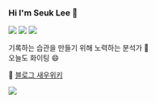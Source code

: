### Hi I'm Seuk Lee 👋

<img src="https://img.shields.io/badge/Python-3776AB?style=flat-square&logo=Python&logoColor=white"/></a>
<img src="https://img.shields.io/badge/TensorFlow-FF6F00?style=flat-square&logo=TensorFlow&logoColor=white"/></a>
<img src="https://img.shields.io/badge/R-276DC3?style=flat-square&logo=R&logoColor=white"/></a>

기록하는 습관을 만들기 위해 노력하는 분석가 🤔<br>
오늘도 화이팅 😄<br>

💬 [블로그 새우위키](https://dyddl1993.tistory.com/notice/5)


<!--
**saeu5407/saeu5407** is a ✨ _special_ ✨ repository because its `README.md` (this file) appears on your GitHub profile.

Here are some ideas to get you started:

- 🔭 I’m currently working on ...
- 🌱 I’m currently learning ...
- 👯 I’m looking to collaborate on ...
- 🤔 I’m looking for help with ...
- 💬 Ask me about ...
- 📫 How to reach me: ...
- 😄 Pronouns: ...
- ⚡ Fun fact: ...
-->

<a href="https://github.com/devxb/gitanimals">
  <img src="https://render.gitanimals.org/farms/saeu5407"/>
</a>
